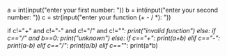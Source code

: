 a = int(input("enter your first number: "))
b = int(input("enter your second number: "))
c = str(input("enter your function (+ - / *): "))

if c!="+" and c!="-" and c!="/" and c!="*":
    print("invalid function")
else:
    if c=="/" and b==0:
        print("unknown")
    else:
        if c=="+":
            print(a+b)
        elif c=="-":
            print(a-b)
        elif c=="/":
            print(a/b)
        elif c=="*":
            print(a*b)

